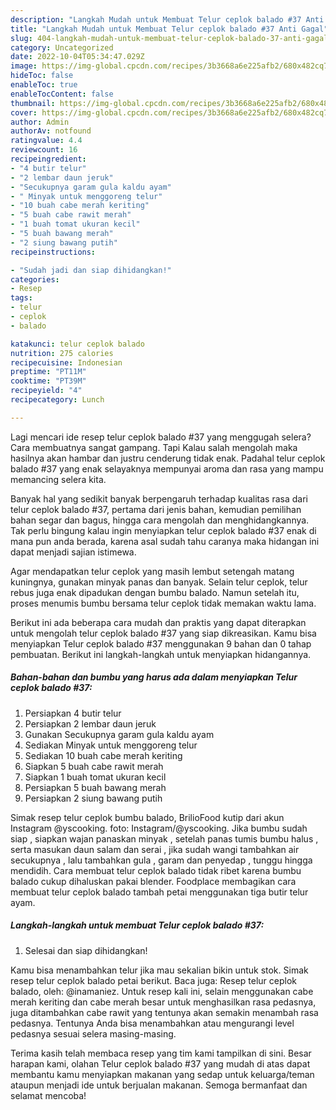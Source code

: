 ```yaml
---
description: "Langkah Mudah untuk Membuat Telur ceplok balado #37 Anti Gagal"
title: "Langkah Mudah untuk Membuat Telur ceplok balado #37 Anti Gagal"
slug: 404-langkah-mudah-untuk-membuat-telur-ceplok-balado-37-anti-gagal
category: Uncategorized
date: 2022-10-04T05:34:47.029Z
image: https://img-global.cpcdn.com/recipes/3b3668a6e225afb2/680x482cq70/telur-ceplok-balado-37-foto-resep-utama.jpg
hideToc: false
enableToc: true
enableTocContent: false
thumbnail: https://img-global.cpcdn.com/recipes/3b3668a6e225afb2/680x482cq70/telur-ceplok-balado-37-foto-resep-utama.jpg
cover: https://img-global.cpcdn.com/recipes/3b3668a6e225afb2/680x482cq70/telur-ceplok-balado-37-foto-resep-utama.jpg
author: Admin
authorAv: notfound
ratingvalue: 4.4
reviewcount: 16
recipeingredient:
- "4 butir telur"
- "2 lembar daun jeruk"
- "Secukupnya garam gula kaldu ayam"
- " Minyak untuk menggoreng telur"
- "10 buah cabe merah keriting"
- "5 buah cabe rawit merah"
- "1 buah tomat ukuran kecil"
- "5 buah bawang merah"
- "2 siung bawang putih"
recipeinstructions:

- "Sudah jadi dan siap dihidangkan!"
categories:
- Resep
tags:
- telur
- ceplok
- balado

katakunci: telur ceplok balado 
nutrition: 275 calories
recipecuisine: Indonesian
preptime: "PT11M"
cooktime: "PT39M"
recipeyield: "4"
recipecategory: Lunch

---
```



Lagi mencari ide resep telur ceplok balado #37 yang menggugah selera? Cara membuatnya sangat gampang. Tapi Kalau salah mengolah maka hasilnya akan hambar dan justru cenderung tidak enak. Padahal telur ceplok balado #37 yang enak selayaknya mempunyai aroma dan rasa yang mampu memancing selera kita.


Banyak hal yang sedikit banyak berpengaruh terhadap kualitas rasa dari telur ceplok balado #37, pertama dari jenis bahan, kemudian pemilihan bahan segar dan bagus, hingga cara mengolah dan menghidangkannya. Tak perlu bingung kalau ingin menyiapkan telur ceplok balado #37 enak di mana pun anda berada, karena asal sudah tahu caranya maka hidangan ini dapat menjadi sajian istimewa.

Agar mendapatkan telur ceplok yang masih lembut setengah matang kuningnya, gunakan minyak panas dan banyak. Selain telur ceplok, telur rebus juga enak dipadukan dengan bumbu balado. Namun setelah itu, proses menumis bumbu bersama telur ceplok tidak memakan waktu lama.


Berikut ini ada beberapa cara mudah dan praktis yang dapat diterapkan untuk mengolah telur ceplok balado #37 yang siap dikreasikan. Kamu bisa menyiapkan Telur ceplok balado #37 menggunakan 9 bahan dan 0 tahap pembuatan. Berikut ini langkah-langkah untuk menyiapkan hidangannya.

<!--inarticleads1-->

##### Bahan-bahan dan bumbu yang harus ada dalam menyiapkan Telur ceplok balado #37:

1. Persiapkan 4 butir telur
1. Persiapkan 2 lembar daun jeruk
1. Gunakan Secukupnya garam gula kaldu ayam
1. Sediakan  Minyak untuk menggoreng telur
1. Sediakan 10 buah cabe merah keriting
1. Siapkan 5 buah cabe rawit merah
1. Siapkan 1 buah tomat ukuran kecil
1. Persiapkan 5 buah bawang merah
1. Persiapkan 2 siung bawang putih


Simak resep telur ceplok bumbu balado, BrilioFood kutip dari akun Instagram @yscooking. foto: Instagram/@yscooking. Jika bumbu sudah siap , siapkan wajan panaskan minyak , setelah panas tumis bumbu halus , serta masukan daun salam dan serai , jika sudah wangi tambahkan air secukupnya , lalu tambahkan gula , garam dan penyedap , tunggu hingga mendidih. Cara membuat telur ceplok balado tidak ribet karena bumbu balado cukup dihaluskan pakai blender. Foodplace membagikan cara membuat telur ceplok balado tambah petai menggunakan tiga butir telur ayam. 

<!--inarticleads2-->

##### Langkah-langkah untuk membuat Telur ceplok balado #37:


1. Selesai dan siap dihidangkan!

Kamu bisa menambahkan telur jika mau sekalian bikin untuk stok. Simak resep telur ceplok balado petai berikut. Baca juga: Resep telur ceplok balado, oleh: @inamaniez. Untuk resep kali ini, selain menggunakan cabe merah keriting dan cabe merah besar untuk menghasilkan rasa pedasnya, juga ditambahkan cabe rawit yang tentunya akan semakin menambah rasa pedasnya. Tentunya Anda bisa menambahkan atau mengurangi level pedasnya sesuai selera masing-masing. 

Terima kasih telah membaca resep yang tim kami tampilkan di sini. Besar harapan kami, olahan Telur ceplok balado #37 yang mudah di atas dapat membantu kamu menyiapkan makanan yang sedap untuk keluarga/teman ataupun menjadi ide untuk berjualan makanan. Semoga bermanfaat dan selamat mencoba!
